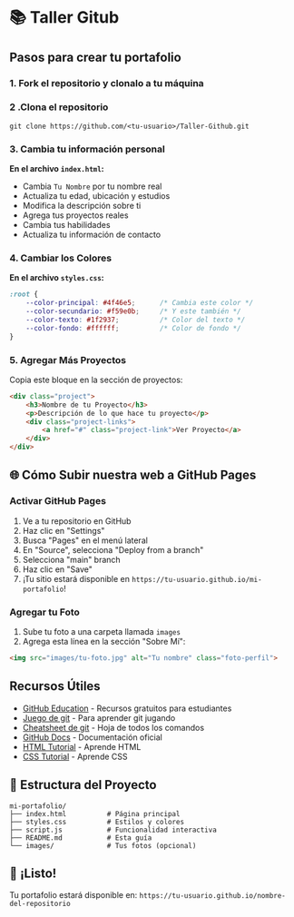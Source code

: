 # 📚 Taller Gitub

## Pasos para crear tu portafolio
### 1. Fork el repositorio y clonalo a tu máquina
### 2 .Clona el repositorio
```
git clone https://github.com/<tu-usuario>/Taller-Github.git
```
### 3. Cambia tu información personal
**En el archivo `index.html`:**
- Cambia `Tu Nombre` por tu nombre real
- Actualiza tu edad, ubicación y estudios
- Modifica la descripción sobre ti
- Agrega tus proyectos reales
- Cambia tus habilidades
- Actualiza tu información de contacto

### 4. Cambiar los Colores

**En el archivo `styles.css`:**
```css
:root {
    --color-principal: #4f46e5;      /* Cambia este color */
    --color-secundario: #f59e0b;     /* Y este también */
    --color-texto: #1f2937;          /* Color del texto */
    --color-fondo: #ffffff;          /* Color de fondo */
}
```

 ### 5. Agregar Más Proyectos

Copia este bloque en la sección de proyectos:
```html
<div class="project">
    <h3>Nombre de tu Proyecto</h3>
    <p>Descripción de lo que hace tu proyecto</p>
    <div class="project-links">
        <a href="#" class="project-link">Ver Proyecto</a>
    </div>
</div>
```

## 🌐 Cómo Subir nuestra web a GitHub Pages 

### Activar GitHub Pages
1. Ve a tu repositorio en GitHub
2. Haz clic en "Settings"
3. Busca "Pages" en el menú lateral
4. En "Source", selecciona "Deploy from a branch"
5. Selecciona "main" branch
6. Haz clic en "Save"
7. ¡Tu sitio estará disponible en `https://tu-usuario.github.io/mi-portafolio`!

### Agregar tu Foto
1. Sube tu foto a una carpeta llamada `images`
2. Agrega esta línea en la sección "Sobre Mí":
```html
<img src="images/tu-foto.jpg" alt="Tu nombre" class="foto-perfil">
```


## Recursos Útiles
- [GitHub Education](https://education.github.com) - Recursos gratuitos para estudiantes
- [Juego de git](https://learngitbranching.js.org) - Para aprender git jugando
- [Cheatsheet de git](https://education.github.com/git-cheat-sheet-education.pdf) - Hoja de todos los comandos
- [GitHub Docs](https://docs.github.com) - Documentación oficial
- [HTML Tutorial](https://www.w3schools.com/html/) - Aprende HTML
- [CSS Tutorial](https://www.w3schools.com/css/) - Aprende CSS

## 📝 Estructura del Proyecto

```
mi-portafolio/
├── index.html          # Página principal
├── styles.css          # Estilos y colores
├── script.js           # Funcionalidad interactiva
├── README.md           # Esta guía
└── images/             # Tus fotos (opcional)
```

## 🎉 ¡Listo!

Tu portafolio estará disponible en:
`https://tu-usuario.github.io/nombre-del-repositorio`

